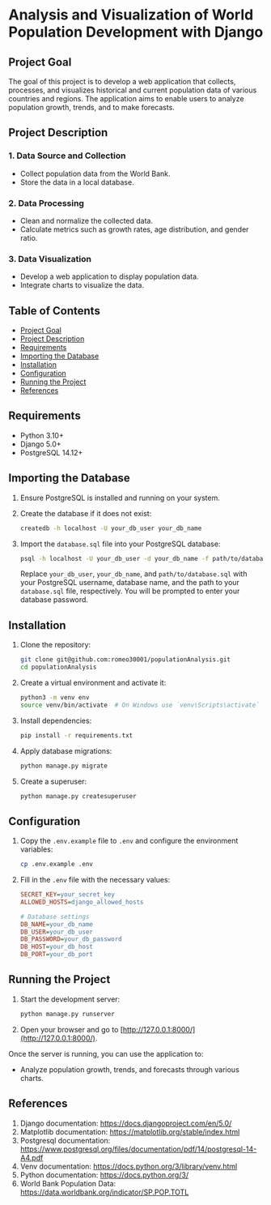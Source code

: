 # Analysis and Visualization of World Population Development with Django

## Project Goal
The goal of this project is to develop a web application that collects, processes, and visualizes historical and current population data of various countries and regions. The application aims to enable users to analyze population growth, trends, and to make forecasts.

## Project Description
### 1. Data Source and Collection
- Collect population data from the World Bank.
- Store the data in a local database.

### 2. Data Processing
- Clean and normalize the collected data.
- Calculate metrics such as growth rates, age distribution, and gender ratio.

### 3. Data Visualization
- Develop a web application to display population data.
- Integrate charts to visualize the data.

## Table of Contents
- [Project Goal](#project-goal)
- [Project Description](#project-description)
- [Requirements](#requirements)
- [Importing the Database](#importing-the-database)
- [Installation](#installation)
- [Configuration](#configuration)
- [Running the Project](#running-the-project)
- [References](#references)


## Requirements
- Python 3.10+
- Django 5.0+
- PostgreSQL 14.12+

## Importing the Database
1. Ensure PostgreSQL is installed and running on your system.

2. Create the database if it does not exist:
    ```sh
    createdb -h localhost -U your_db_user your_db_name
    ```

3. Import the `database.sql` file into your PostgreSQL database:
    ```sh
    psql -h localhost -U your_db_user -d your_db_name -f path/to/database.sql
    ```
    Replace `your_db_user`, `your_db_name`, and `path/to/database.sql` with your PostgreSQL username, database name, and the path to your `database.sql` file, respectively. You will be prompted to enter your database password.

## Installation

1. Clone the repository:
    ```sh
    git clone git@github.com:romeo30001/populationAnalysis.git 
    cd populationAnalysis
    ```

2. Create a virtual environment and activate it:
    ```sh
    python3 -m venv env
    source venv/bin/activate  # On Windows use `venv\Scripts\activate`
    ```

3. Install dependencies:
    ```sh
    pip install -r requirements.txt
    ```

4. Apply database migrations:
    ```sh
    python manage.py migrate
    ```

5. Create a superuser:
    ```sh
    python manage.py createsuperuser
    ```


## Configuration
1. Copy the `.env.example` file to `.env` and configure the environment variables:
    ```sh
    cp .env.example .env
    ```

2. Fill in the `.env` file with the necessary values:
    ```ini
    SECRET_KEY=your_secret_key
    ALLOWED_HOSTS=django_allowed_hosts

    # Database settings
    DB_NAME=your_db_name
    DB_USER=your_db_user
    DB_PASSWORD=your_db_password
    DB_HOST=your_db_host
    DB_PORT=your_db_port
    ```

## Running the Project
1. Start the development server:
    ```sh
    python manage.py runserver
    ```

2. Open your browser and go to [http://127.0.0.1:8000/](http://127.0.0.1:8000/).


Once the server is running, you can use the application to:
- Analyze population growth, trends, and forecasts through various charts.

## References
1. Django documentation: https://docs.djangoproject.com/en/5.0/
2. Matplotlib documentation: https://matplotlib.org/stable/index.html
3. Postgresql documentation: https://www.postgresql.org/files/documentation/pdf/14/postgresql-14-A4.pdf
4. Venv documentation: https://docs.python.org/3/library/venv.html
5. Python documentation: https://docs.python.org/3/
6. World Bank Population Data: https://data.worldbank.org/indicator/SP.POP.TOTL